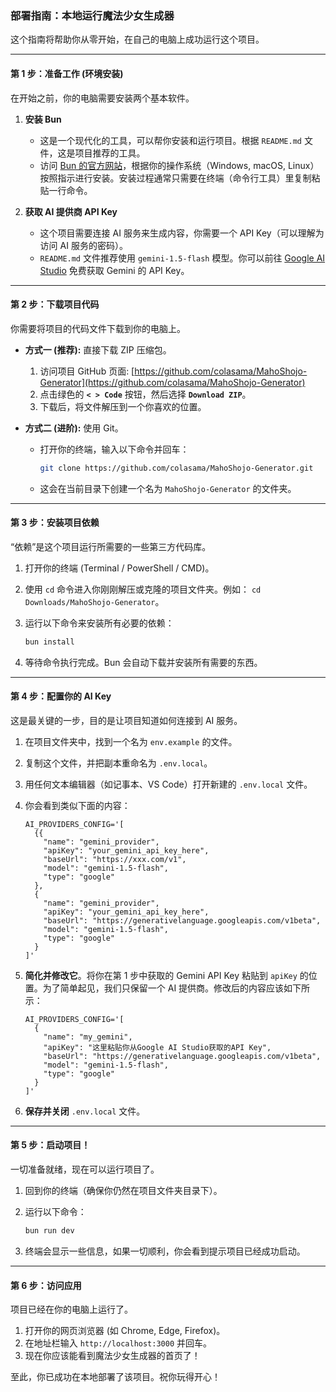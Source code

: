### 部署指南：本地运行魔法少女生成器

这个指南将帮助你从零开始，在自己的电脑上成功运行这个项目。

-----

#### 第 1 步：准备工作 (环境安装)

在开始之前，你的电脑需要安装两个基本软件。

1.  **安装 Bun**

      * 这是一个现代化的工具，可以帮你安装和运行项目。根据 `README.md` 文件，这是项目推荐的工具。
      * 访问 [Bun 的官方网站](https://bun.sh/)，根据你的操作系统（Windows, macOS, Linux）按照指示进行安装。安装过程通常只需要在终端（命令行工具）里复制粘贴一行命令。

2.  **获取 AI 提供商 API Key**

      * 这个项目需要连接 AI 服务来生成内容，你需要一个 API Key（可以理解为访问 AI 服务的密码）。
      * `README.md` 文件推荐使用 `gemini-1.5-flash` 模型。你可以前往 [Google AI Studio](https://aistudio.google.com/) 免费获取 Gemini 的 API Key。

-----

#### 第 2 步：下载项目代码

你需要将项目的代码文件下载到你的电脑上。

  * **方式一 (推荐):** 直接下载 ZIP 压缩包。

    1.  访问项目 GitHub 页面: [https://github.com/colasama/MahoShojo-Generator](https://github.com/colasama/MahoShojo-Generator)
    2.  点击绿色的 **`< > Code`** 按钮，然后选择 **`Download ZIP`**。
    3.  下载后，将文件解压到一个你喜欢的位置。

  * **方式二 (进阶):** 使用 Git。

      * 打开你的终端，输入以下命令并回车：
        ```bash
        git clone https://github.com/colasama/MahoShojo-Generator.git
        ```
      * 这会在当前目录下创建一个名为 `MahoShojo-Generator` 的文件夹。

-----

#### 第 3 步：安装项目依赖

“依赖”是这个项目运行所需要的一些第三方代码库。

1.  打开你的终端 (Terminal / PowerShell / CMD)。

2.  使用 `cd` 命令进入你刚刚解压或克隆的项目文件夹。例如： `cd Downloads/MahoShojo-Generator`。

3.  运行以下命令来安装所有必要的依赖：

    ```bash
    bun install
    ```

4.  等待命令执行完成。Bun 会自动下载并安装所有需要的东西。

-----

#### 第 4 步：配置你的 AI Key

这是最关键的一步，目的是让项目知道如何连接到 AI 服务。

1.  在项目文件夹中，找到一个名为 `env.example` 的文件。

2.  复制这个文件，并把副本重命名为 `.env.local`。

3.  用任何文本编辑器（如记事本、VS Code）打开新建的 `.env.local` 文件。

4.  你会看到类似下面的内容：

    ```shell
    AI_PROVIDERS_CONFIG='[
      {{
        "name": "gemini_provider", 
        "apiKey": "your_gemini_api_key_here",
        "baseUrl": "https://xxx.com/v1",
        "model": "gemini-1.5-flash",
        "type": "google"
      },
      {
        "name": "gemini_provider", 
        "apiKey": "your_gemini_api_key_here",
        "baseUrl": "https://generativelanguage.googleapis.com/v1beta",
        "model": "gemini-1.5-flash",
        "type": "google"
      }
    ]'
    ```

5.  **简化并修改它**。将你在第 1 步中获取的 Gemini API Key 粘贴到 `apiKey` 的位置。为了简单起见，我们只保留一个 AI 提供商。修改后的内容应该如下所示：

    ```shell
    AI_PROVIDERS_CONFIG='[
      {
        "name": "my_gemini",
        "apiKey": "这里粘贴你从Google AI Studio获取的API Key",
        "baseUrl": "https://generativelanguage.googleapis.com/v1beta",
        "model": "gemini-1.5-flash",
        "type": "google"
      }
    ]'
    ```

6.  **保存并关闭** `.env.local` 文件。

-----

#### 第 5 步：启动项目！

一切准备就绪，现在可以运行项目了。

1.  回到你的终端（确保你仍然在项目文件夹目录下）。

2.  运行以下命令：

    ```bash
    bun run dev
    ```

3.  终端会显示一些信息，如果一切顺利，你会看到提示项目已经成功启动。

-----

#### 第 6 步：访问应用

项目已经在你的电脑上运行了。

1.  打开你的网页浏览器 (如 Chrome, Edge, Firefox)。
2.  在地址栏输入 `http://localhost:3000` 并回车。
3.  现在你应该能看到魔法少女生成器的首页了！

至此，你已成功在本地部署了该项目。祝你玩得开心！